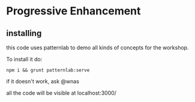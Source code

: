 # Progressive Enhancement

## installing

this code uses patternlab to demo all kinds of concepts for the workshop.

To install it do:

  `
  npm i &&
  grunt patternlab:serve
  `


if it doesn't work, ask @wnas

all the code will be visible at localhost:3000/
